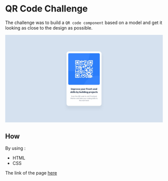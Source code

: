 # QR Code Challenge

The challenge was to build a ```QR code component``` based on a model and get it looking as close to the design as possible.

![](https://github.com/Yova07/QR-Code-challenge/blob/main/design/desktop-design.jpg?raw=true)

## How

By using : 

- HTML
- CSS

The link of the page [here](https://yova07.github.io/QR-Code-challenge/)
